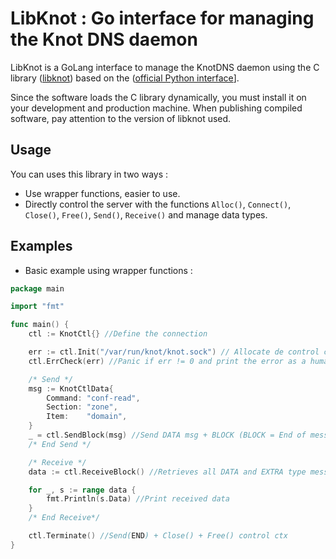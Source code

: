# LibKnot : Go interface for managing the Knot DNS daemon

LibKnot is a GoLang interface to manage the KnotDNS daemon using the C library ([libknot](https://github.com/CZ-NIC/knot/tree/master/tests/libknot)) based on the ([official Python interface](https://pypi.org/project/libknot/)].


Since the software loads the C library dynamically, you must install it on your development and production machine. 
When publishing compiled software, pay attention to the version of libknot used.


## Usage 

You can uses this library in two ways : 
- Use wrapper functions, easier to use. 	
- Directly control the server with the functions ``Alloc()``, ``Connect()``, ``Close()``, ``Free()``, ``Send()``, ``Receive()`` and manage data types. 

## Examples 

- Basic example using wrapper functions : 

```go
package main

import "fmt"

func main() {
	ctl := KnotCtl{} //Define the connection

	err := ctl.Init("/var/run/knot/knot.sock") // Allocate de control context + Connect(socket)
	ctl.ErrCheck(err) //Panic if err != 0 and print the error as a human readble string 

	/* Send */
	msg := KnotCtlData{
		Command: "conf-read",
		Section: "zone",
		Item:    "domain",
	}
	_ = ctl.SendBlock(msg) //Send DATA msg + BLOCK (BLOCK = End of message)
	/* End Send */

	/* Receive */
	data := ctl.ReceiveBlock() //Retrieves all DATA and EXTRA type messages

	for _, s := range data {
		fmt.Println(s.Data) //Print received data
	}
	/* End Receive*/

	ctl.Terminate() //Send(END) + Close() + Free() control ctx 
}
```